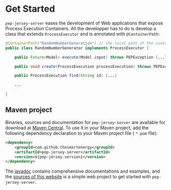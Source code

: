 # Get Started

`pep-jersey-server` eases the development of Web applications that expose Process Execution Containers. 
All the developper has to do is develop a class that extends `ProcessExecutor` and is annotated with `@ContainerPath`:

```java
@ContainerPath("RandomNumberGeneration") // the local path of the container on the server
public class RandomNumberGenerator implements ProcessExecutor {

    public Future<Model> execute(Model input) throws PEPException {...}

    public void create(ProcessExecution processExecution) throws PEPException {...}

    public ProcessExecution find(String id) {...}

    ...

}
```

## Maven project

Binaries, sources and documentation for `pep-jersey-server` are available for download at [Maven Central](http://search.maven.org/#search%7Cga%7C1%7Cpep-jersey%22). To use it in your Maven project, add the following dependency declaration to your Maven project file ( `*.pom` file):
 
```xml
<dependency>
    <groupId>com.github.thesmartenergy</groupId>
    <artifactId>pep-jersey-server</artifactId>
    <version>${pep-jersey.version}</version>
</dependency>
```

The [javadoc](https://w3id.org/pep/apidocs/index.html) contains comprehensive documentations and examples, and the [sources of this website](https://github.com/thesmartenergy/pep/tree/master/rdfp-website) is a simple web project to get started with `pep-jersey-server`. 

